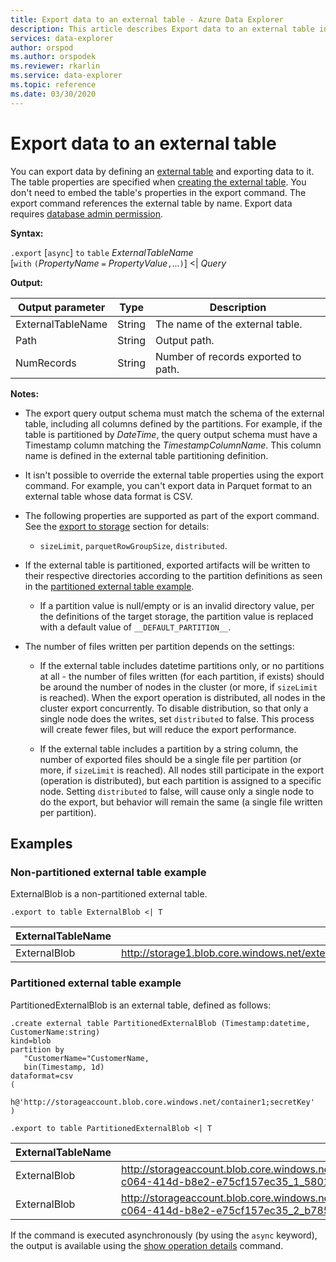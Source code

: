 ```yaml
---
title: Export data to an external table - Azure Data Explorer
description: This article describes Export data to an external table in Azure Data Explorer.
services: data-explorer
author: orspod
ms.author: orspodek
ms.reviewer: rkarlin
ms.service: data-explorer
ms.topic: reference
ms.date: 03/30/2020
---
```

# Export data to an external table

You can export data by defining an [external table](../externaltables.md) and exporting data to it.
 The table properties are specified when [creating the external table](../external-tables-azurestorage-azuredatalake.md#create-or-alter-external-table). You don't need to embed the table's properties in the export command. 
 The export command references the external table by name. Export data requires [database admin permission](../access-control/role-based-authorization.md).

**Syntax:**

`.export` [`async`] `to` `table` *ExternalTableName* <br>
[`with` `(`*PropertyName* `=` *PropertyValue*`,`...`)`] <| *Query*

**Output:**

|Output parameter |Type |Description
|---|---|---
|ExternalTableName  |String |The name of the external table.
|Path|String|Output path.
|NumRecords|String| Number of records exported to path.

**Notes:**
* The export query output schema must match the schema of the external table, including all columns defined by the partitions. For example, if the table is partitioned by *DateTime*, the query output schema must have a Timestamp column matching the *TimestampColumnName*. This column name is defined in the external table partitioning definition.

* It isn't possible to override the external table properties using the export command.
 For example, you can't export data in Parquet format to an external table whose data format is CSV.

* The following properties are supported as part of the export command. See the [export to storage](export-data-to-storage.md) section for details: 
   * `sizeLimit`, `parquetRowGroupSize`, `distributed`.

* If the external table is partitioned, exported artifacts will be written to their respective directories according to the partition definitions as seen in the [partitioned external table example](#partitioned-external-table-example). 
  * If a partition value is null/empty or is an invalid directory value, per the definitions of the target storage, the partition value is replaced with a default value of `__DEFAULT_PARTITION__`. 

* The number of files written per partition depends on the settings:
   * If the external table includes datetime partitions only, or no partitions at all - the number of files written (for each partition, if exists) should be around the number of nodes in the cluster (or more, if `sizeLimit` is reached). When the export operation is distributed, all nodes in the cluster export concurrently. To disable distribution, so that only a single node does the writes, set `distributed` to false. This process will create fewer files, but will reduce the export performance.

   * If the external table includes a partition by a string column, the number of 
   exported files should be a single file per partition (or more, if `sizeLimit` is reached). All nodes still participate in the export (operation is distributed), but each partition is assigned to a specific node. Setting `distributed` to false, will cause only a single node to do the export, but behavior will remain the same (a single file written per partition).

## Examples

### Non-partitioned external table example

ExternalBlob is a non-partitioned external table. 

```kusto
.export to table ExternalBlob <| T
```

|ExternalTableName|Path|NumRecords|
|---|---|---|
|ExternalBlob|http://storage1.blob.core.windows.net/externaltable1cont1/1_58017c550b384c0db0fea61a8661333e.csv|10|

### Partitioned external table example

PartitionedExternalBlob is an external table, defined as follows: 

```kusto
.create external table PartitionedExternalBlob (Timestamp:datetime, CustomerName:string) 
kind=blob
partition by 
   "CustomerName="CustomerName,
   bin(Timestamp, 1d)
dataformat=csv
( 
   h@'http://storageaccount.blob.core.windows.net/container1;secretKey'
)
```

```kusto
.export to table PartitionedExternalBlob <| T
```

|ExternalTableName|Path|NumRecords|
|---|---|---|
|ExternalBlob|http://storageaccount.blob.core.windows.net/container1/CustomerName=customer1/2019/01/01/fa36f35c-c064-414d-b8e2-e75cf157ec35_1_58017c550b384c0db0fea61a8661333e.csv|10|
|ExternalBlob|http://storageaccount.blob.core.windows.net/container1/CustomerName=customer2/2019/01/01/fa36f35c-c064-414d-b8e2-e75cf157ec35_2_b785beec2c004d93b7cd531208424dc9.csv|10|

If the command is executed asynchronously (by using the `async` keyword), the output is available using the [show operation details](../operations.md#show-operation-details) command.
